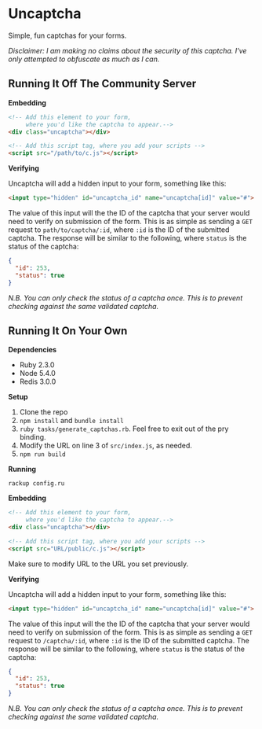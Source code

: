 # Uncaptcha

Simple, fun captchas for your forms.

_Disclaimer: I am making no claims about the security of this captcha. I've only attempted to obfuscate as much as I can._

## Running It Off The Community Server

**Embedding**

```html
<!-- Add this element to your form,
     where you'd like the captcha to appear.-->
<div class="uncaptcha"></div>

<!-- Add this script tag, where you add your scripts -->
<script src="/path/to/c.js"></script>
```

**Verifying**

Uncaptcha will add a hidden input to your form, something like this:

```html
<input type="hidden" id="uncaptcha_id" name="uncaptcha[id]" value="#">
```

The value of this input will the the ID of the captcha that your server would need to verify on submission of the form. This is as simple as sending a `GET` request to `path/to/captcha/:id`, where `:id` is the ID of the submitted captcha. The response will be similar to the following, where `status` is the status of the captcha:

```json
{
  "id": 253,
  "status": true
}
```

_N.B. You can only check the status of a captcha once. This is to prevent checking against the same validated captcha._

## Running It On Your Own

**Dependencies**

- Ruby 2.3.0
- Node 5.4.0
- Redis 3.0.0

**Setup**

1. Clone the repo
2. `npm install` and `bundle install`
3. `ruby tasks/generate_captchas.rb`. Feel free to exit out of the pry binding.
4. Modify the URL on line 3 of `src/index.js`, as needed.
5. `npm run build`

**Running**

`rackup config.ru`

**Embedding**

```html
<!-- Add this element to your form,
     where you'd like the captcha to appear.-->
<div class="uncaptcha"></div>

<!-- Add this script tag, where you add your scripts -->
<script src="URL/public/c.js"></script>
```

Make sure to modify URL to the URL you set previously.

**Verifying**

Uncaptcha will add a hidden input to your form, something like this:

```html
<input type="hidden" id="uncaptcha_id" name="uncaptcha[id]" value="#">
```

The value of this input will the the ID of the captcha that your server would need to verify on submission of the form. This is as simple as sending a `GET` request to `/captcha/:id`, where `:id` is the ID of the submitted captcha. The response will be similar to the following, where `status` is the status of the captcha:

```json
{
  "id": 253,
  "status": true
}
```

_N.B. You can only check the status of a captcha once. This is to prevent checking against the same validated captcha._
